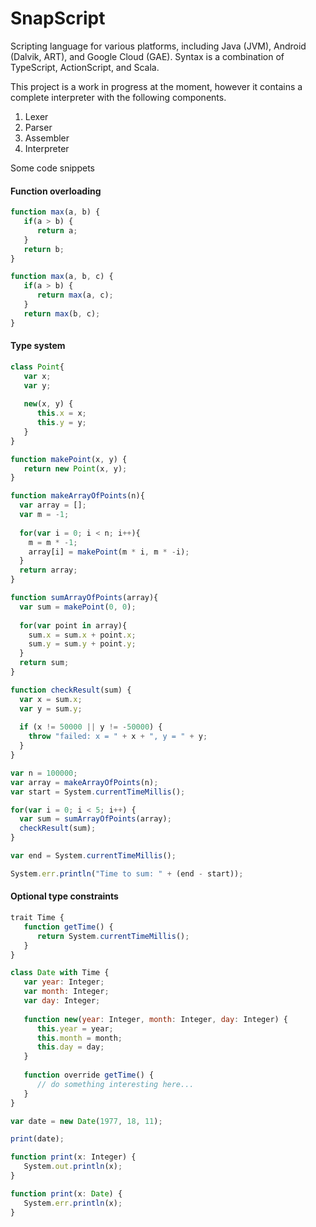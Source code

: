 # SnapScript
Scripting language for various platforms, including Java (JVM), Android (Dalvik, ART), and Google Cloud (GAE). Syntax is a combination of TypeScript, ActionScript, and Scala.

This project is a work in progress at the moment, however it contains a complete interpreter with the following components.

1. Lexer
2. Parser
3. Assembler
4. Interpreter

Some code snippets

#### Function overloading

```javascript
function max(a, b) {
   if(a > b) {
      return a;
   }
   return b;
}

function max(a, b, c) {
   if(a > b) {
      return max(a, c);
   }
   return max(b, c);
}
```
#### Type system

```javascript
class Point{
   var x;
   var y;
   
   new(x, y) {
      this.x = x;
      this.y = y;
   }
}

function makePoint(x, y) {
   return new Point(x, y);
}

function makeArrayOfPoints(n){
  var array = [];
  var m = -1;
  
  for(var i = 0; i < n; i++){ 
    m = m * -1;
    array[i] = makePoint(m * i, m * -i);
  }
  return array;
}

function sumArrayOfPoints(array){
  var sum = makePoint(0, 0);
  
  for(var point in array){
    sum.x = sum.x + point.x;
    sum.y = sum.y + point.y;
  }
  return sum;
}

function checkResult(sum) {
  var x = sum.x;
  var y = sum.y;
  
  if (x != 50000 || y != -50000) {
    throw "failed: x = " + x + ", y = " + y;
  }
}

var n = 100000;
var array = makeArrayOfPoints(n);
var start = System.currentTimeMillis();

for(var i = 0; i < 5; i++) {
  var sum = sumArrayOfPoints(array);
  checkResult(sum);
}

var end = System.currentTimeMillis();

System.err.println("Time to sum: " + (end - start));
```
#### Optional type constraints

```javascript
trait Time {
   function getTime() {
      return System.currentTimeMillis();
   }
}

class Date with Time {
   var year: Integer;
   var month: Integer;
   var day: Integer;
   
   function new(year: Integer, month: Integer, day: Integer) {
      this.year = year;
      this.month = month;
      this.day = day;
   }
   
   function override getTime() {
      // do something interesting here...
   }
}

var date = new Date(1977, 18, 11);

print(date);

function print(x: Integer) {
   System.out.println(x);
}

function print(x: Date) {
   System.err.println(x);
}
```
